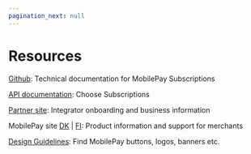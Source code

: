 ```yaml
---
pagination_next: null
---
```


# Resources

[Github](https://mobilepaydev.github.io/MobilePay-Subscriptions/): Technical documentation for MobilePay Subscriptions

[API documentation](https://developer.mobilepay.dk/product): Choose Subscriptions

[Partner site](https://www.mobilepaygroup.com/partner/subscriptions): Integrator onboarding and business information

MobilePay site [DK](https://www.mobilepay.dk/erhverv/abonnementer-og-fakturering/mobilepay-subscriptions) | [FI](https://mobilepay.fi/yrityksille/toistuvat-maksut-ja-laskutus/mobilepay-subscriptions): Product information and support for merchants

[Design Guidelines](https://developer.mobilepay.dk/design): Find MobilePay buttons, logos, banners etc.
